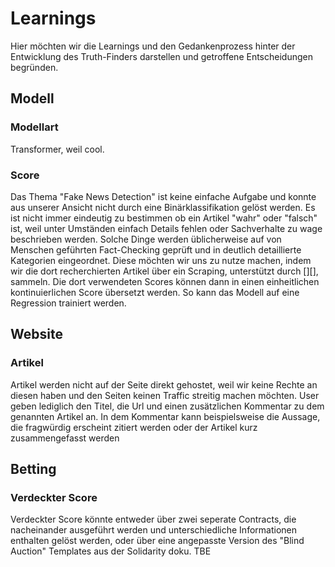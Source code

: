 # Learnings
Hier möchten wir die Learnings und den Gedankenprozess hinter der Entwicklung des Truth-Finders darstellen und getroffene Entscheidungen begründen.

## Modell

### Modellart
Transformer, weil cool.

### Score
Das Thema "Fake News Detection" ist keine einfache Aufgabe und konnte aus unserer Ansicht nicht durch eine Binärklassifikation gelöst werden.
Es ist nicht immer eindeutig zu bestimmen ob ein Artikel "wahr" oder "falsch" ist, weil unter Umständen einfach Details fehlen oder Sachverhalte zu wage beschrieben werden.
Solche Dinge werden üblicherweise auf von Menschen geführten Fact-Checking geprüft und in deutlich detaillierte Kategorien eingeordnet. Diese möchten wir uns zu nutze machen,
indem wir die dort recherchierten Artikel über ein Scraping, unterstützt durch [][], sammeln. Die dort verwendeten Scores können dann in einen einheitlichen kontinuierlichen
Score übersetzt werden. So kann das Modell auf eine Regression trainiert werden. 

## Website

### Artikel
Artikel werden nicht auf der Seite direkt gehostet, weil wir keine Rechte an diesen haben und den Seiten keinen Traffic streitig machen möchten. User geben lediglich den Titel,
die Url und einen zusätzlichen Kommentar zu dem genannten Artikel an. In dem Kommentar kann beispielsweise die Aussage, die fragwürdig erscheint zitiert werden oder der Artikel
kurz zusammengefasst werden

### 

## Betting

### Verdeckter Score

Verdeckter Score könnte entweder über zwei seperate Contracts, die nacheinander ausgeführt werden und unterschiedliche Informationen enthalten gelöst werden, oder über eine angepasste Version des "Blind Auction" Templates aus der Solidarity doku. TBE
